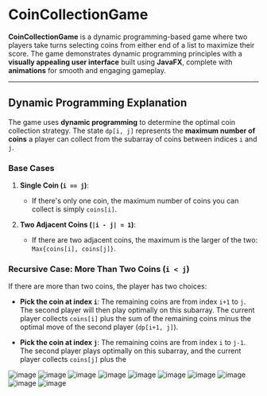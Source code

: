 # CoinCollectionGame

**CoinCollectionGame** is a dynamic programming-based game where two players take turns selecting coins from either end of a list to maximize their score. The game demonstrates dynamic programming principles with a **visually appealing user interface** built using **JavaFX**, complete with **animations** for smooth and engaging gameplay.

---

## Dynamic Programming Explanation

The game uses **dynamic programming** to determine the optimal coin collection strategy. The state `dp[i, j]` represents the **maximum number of coins** a player can collect from the subarray of coins between indices `i` and `j`.

### Base Cases
1. **Single Coin (`i == j`)**:
   - If there's only one coin, the maximum number of coins you can collect is simply `coins[i]`.
   
2. **Two Adjacent Coins (`|i - j| = 1`)**:
   - If there are two adjacent coins, the maximum is the larger of the two:  
     `Max{coins[i], coins[j]}`.

### Recursive Case: More Than Two Coins (`i < j`)
If there are more than two coins, the player has two choices:
- **Pick the coin at index `i`**: The remaining coins are from index `i+1` to `j`. The second player will then play optimally on this subarray. The current player collects `coins[i]` plus the sum of the remaining coins minus the optimal move of the second player (`dp[i+1, j]`).
  
- **Pick the coin at index `j`**: The remaining coins are from index `i` to `j-1`. The second player plays optimally on this subarray, and the current player collects `coins[j]` plus the


![image](https://github.com/user-attachments/assets/9d300245-552f-472f-87ae-dd4cddf79ae7)
![image](https://github.com/user-attachments/assets/75f0166e-308c-40d9-ae5a-643bdaee452d)
![image](https://github.com/user-attachments/assets/368b70f0-12ab-4719-90e2-3c3dedbcbd44)
![image](https://github.com/user-attachments/assets/dcc7f72b-c8fa-47cc-967f-4e18229f8a67)
![image](https://github.com/user-attachments/assets/de211bdb-98e7-4e88-a98c-8f43ad5df878)
![image](https://github.com/user-attachments/assets/5406de14-e34c-4025-93e7-620c0c8f5b45)
![image](https://github.com/user-attachments/assets/50eca652-a459-4d9d-9cf4-e9804f399cf6)
![image](https://github.com/user-attachments/assets/6f7af244-7bae-4fb7-8c4e-31e683310176)
![image](https://github.com/user-attachments/assets/919f9ad3-7f62-4171-8e5a-37902228dc74)
![image](https://github.com/user-attachments/assets/a1b97038-a5cc-4a85-a7db-b263d0a081ed)
